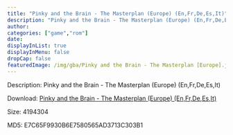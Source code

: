 ```yaml
---
title: "Pinky and the Brain - The Masterplan (Europe) (En,Fr,De,Es,It)"
description: "Pinky and the Brain - The Masterplan (Europe) (En,Fr,De,Es,It)"
author: 
categories: ["game","rom"]
date: 
displayInList: true
displayInMenu: false
dropCap: false
featuredImage: /img/gba/Pinky and the Brain - The Masterplan [Europe].jpg
---
```


Description: Pinky and the Brain - The Masterplan (Europe) (En,Fr,De,Es,It)

Download: <a style="text-decoration:underline;" href="https://mega.nz/#!uTBilS6K!V8-dPByVfyJWfCNNB92fwvfaGJUrajS9yCG9P2TNIyg" target = "_blank" rel = "nofollow" > Pinky and the Brain - The Masterplan (Europe) (En,Fr,De,Es,It)</a>

Size: 4194304

MD5: E7C65F9930B6E7580565AD3713C303B1

